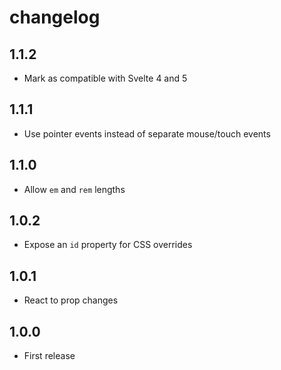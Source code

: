 # changelog

## 1.1.2

- Mark as compatible with Svelte 4 and 5

## 1.1.1

- Use pointer events instead of separate mouse/touch events

## 1.1.0

- Allow `em` and `rem` lengths

## 1.0.2

- Expose an `id` property for CSS overrides

## 1.0.1

- React to prop changes

## 1.0.0

- First release